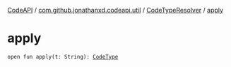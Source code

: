 [CodeAPI](../../index.md) / [com.github.jonathanxd.codeapi.util](../index.md) / [CodeTypeResolver](index.md) / [apply](.)

# apply

`open fun apply(t: String): `[`CodeType`](../../com.github.jonathanxd.codeapi.type/-code-type/index.md)